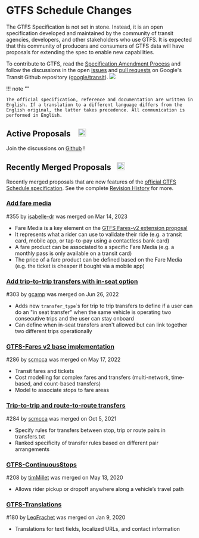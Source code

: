 # GTFS Schedule Changes

<!-- <div class=landing-page>
    <a class=button href=../process>Specification Amendment Process</a><a class=button href=../guiding-principles>Guiding Principles</a><a class=button href=../revision-history>Revision History</a>
</div> -->

The GTFS Specification is not set in stone. Instead, it is an open specification developed and maintained by the community of transit agencies, developers, and other stakeholders who use GTFS. It is expected that this community of producers and consumers of GTFS data will have proposals for extending the spec to enable new capabilities.

To contribute to GTFS, read the [Specification Amendment Process](../process) and follow the discussions in the open <a href="https://github.com/google/transit/issues" target="_blank">issues</a> and <a href="https://github.com/google/transit/pulls" target="_blank">pull requests</a> on Google's Transit Github repository (<a href="https://github.com/google/transit" target="_blank">google/transit</a>). ![](../../assets/mark-github.svg)

!!! note ""

	The official specification, reference and documentation are written in English. If a translation to a different language differs from the English original, the latter takes precedence. All communication is performed in English.

## Active Proposals &ensp; <img src="../../assets/pr-active.svg" style="height:1em;"/>
<!-- 
Active proposals for new features in GTFS Schedule.  -->

Join the discussions on <a href="https://github.com/google/transit/pulls" target="_blank">Github</a> !

<!-- <div class="row">
    <div class="active-container">
        <h3 class="title"><a class="no-icon" href="https://github.com/google/transit/pull/303" target="_blank">Add trip-to-trip transfers with in-seat option</a></h3>
        <p class="maintainer">#303 opened on Jan 26, 2022 by <a class="no-icon" href="https://github.com/gcamp" target="_blank">gcamp</a></p>
    </div>
</div>
<div class="row"></div> -->

<!-- <div class="row no-active">
    <div class="no-active-container">
        <h3 class="title">There are currently no active proposals for GTFS Schedule.</h3>
        <p class="prompt">Have a proposal? &ensp;➜&ensp; Open a <a href="https://github.com/google/transit/pulls" target="_blank">pull request</a>.</p>
    </div>
</div>
<div class="row"></div> -->

## Recently Merged Proposals &ensp;<img src="../../assets/pr-merged.svg" style="height:1em;"/>

Recently merged proposals that are now features of the [official GTFS Schedule specification](../reference). See the complete [Revision History](../process#revision-history) for more.

<div class="row">
    <div class="leftcontainer">
        <h3 class="title"><a href="https://github.com/google/transit/pull/355" class="no-icon" target="_blank">Add fare media</a></h3>
        <p class="maintainer">#355 by <a href="https://github.com/isabelle-dr" class="no-icon" target="_blank">isabelle-dr</a> was merged on Mar 14, 2023</p>
    </div>
    <div class="featurelist">
        <ul>
            <li>Fare Media is a key element on the <a href="../../extensions/fares-v2">GTFS Fares-v2 extension proposal</a></li>
            <li>It represents what a rider can use to validate their ride (e.g. a transit card, mobile app, or tap-to-pay using a contactless bank card)</li>
            <li>A fare product can be associated to a specific Fare Media (e.g. a monthly pass is only available on a transit card)</li>
            <li>The price of a fare product can be defined based on the Fare Media (e.g. the ticket is cheaper if bought via a mobile app)</li>
        </ul>
    </div>
</div>

<div class="row">
    <div class="leftcontainer">
        <h3 class="title"><a href="https://github.com/google/transit/pull/303" class="no-icon" target="_blank">Add trip-to-trip transfers with in-seat option</a></h3>
        <p class="maintainer">#303 by <a href="https://github.com/gcamp" class="no-icon" target="_blank">gcamp</a> was merged on Jun 26, 2022</p>
    </div>
    <div class="featurelist">
        <ul>
            <li>Adds new <code>transfer_type</code>`s for trip to trip transfers to define if a user can do an "in seat transfer" when the same vehicle is operating two consecutive trips and the user can stay onboard</li>
            <li>Can define when in-seat transfers aren't allowed but can link together two different trips operationally
            </li>
        </ul>
    </div>
</div>

<div class="row">
    <div class="leftcontainer">
        <h3 class="title"><a href="https://github.com/google/transit/pull/286" class="no-icon" target="_blank">GTFS-Fares v2 base implementation</a></h3>
        <p class="maintainer">#286 by <a href="https://github.com/scmcca" class="no-icon" target="_blank">scmcca</a> was merged on May 17, 2022</p>
    </div>
    <div class="featurelist">
        <ul>
            <li>Transit fares and tickets</li>
            <li>Cost modelling for complex fares and transfers (multi-network, time-based, and count-based transfers)</li>
            <li>Model to associate stops to fare areas</li>
        </ul>
    </div>
</div>

<div class="row">
    <div class="leftcontainer">
        <h3 class="title"><a href="https://github.com/google/transit/pull/284" class="no-icon" target="_blank">Trip-to-trip and route-to-route transfers</a></h3>
        <p class="maintainer">#284 by <a href="https://github.com/scmcca" class="no-icon" target="_blank">scmcca</a> was merged on Oct 5, 2021</p>
    </div>
    <div class="featurelist">
        <ul>
            <li>Specify rules for transfers between stop, trip or route pairs in transfers.txt</li>
             <li>Ranked specificity of transfer rules based on different pair arrangements</li>
        </ul>
    </div>
</div>

<div class="row">
    <div class="leftcontainer">
        <h3 class="title"><a href="https://github.com/google/transit/pull/208" class="no-icon" target="_blank">GTFS-ContinuousStops</a></h3>
        <p class="maintainer">#208 by <a href="https://github.com/timMillet" class="no-icon" target="_blank">timMillet</a> was merged on May 13, 2020</p>
    </div>
    <div class="featurelist">
        <ul>
            <li>Allows rider pickup or dropoff anywhere along a vehicle’s travel path</li>
        </ul>
    </div>
</div>

<div class="row">
    <div class="leftcontainer">
        <h3 class="title"><a href="https://github.com/google/transit/pull/180" class="no-icon" target="_blank">GTFS-Translations</a></h3>
        <p class="maintainer">#180 by <a href="https://github.com/LeoFrachet" class="no-icon" target="_blank">LeoFrachet</a> was merged on Jan 9, 2020</p>
    </div>
    <div class="featurelist">
        <ul>
            <li>Translations for text fields, localized URLs, and contact information</li>
        </ul>
    </div>
</div>

<div class="row"></div>
